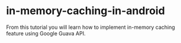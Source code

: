 # in-memory-caching-in-android
From this tutorial you will learn how to implement in-memory caching feature using Google Guava API.
